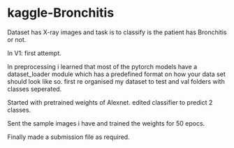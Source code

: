 # kaggle-Bronchitis
Dataset has X-ray images and task is to classify is the patient has Bronchitis or not.

In V1: first attempt.

In preprocessing i learned that most of the pytorch models have a dataset_loader module which has a predefined format on how your data set should look like so. first re organised my dataset to test and val folders with classes seperated.

Started with pretrained weights of Alexnet. edited classifier to predict 2 classes.

Sent the sample images i have and trained the weights for 50 epocs.

Finally made a submission file as required.

